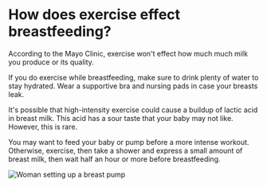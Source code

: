 # How does exercise effect breastfeeding?

According to the Mayo Clinic, exercise won't effect how much much milk you produce or its quality.

If you do exercise while breastfeeding, make sure to drink plenty of water to stay hydrated. Wear a supportive bra and nursing pads in case your breasts leak.

It's possible that high-intensity exercise could cause a buildup of lactic acid in breast milk. This acid has a sour taste that your baby may not like. However, this is rare.

You may want to feed your baby or pump before a more intense workout. Otherwise, exercise, then take a shower and express a small amount of breast milk, then wait half an hour or more before breastfeeding.

![Woman setting up a breast pump](/images/bjorn_and_breast_pump/pump_holding_tube.jpg)
